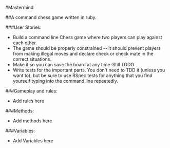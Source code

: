 #Mastermind

##A command chess game written in ruby.

###User Stories:

* Build a command line Chess game where two players can play against each other.
* The game should be properly constrained -- it should prevent players from making illegal moves and declare check or check mate in the correct situations.
* Make it so you can save the board at any time-Still TODO
* Write tests for the important parts. You don't need to TDD it (unless you want to), but be sure to use RSpec tests for anything that you find yourself typing into the command line repeatedly.

###Gameplay and rules:

* Add rules here 

###Methods:

* Add methods here

###Variables:

* Add Variables here
